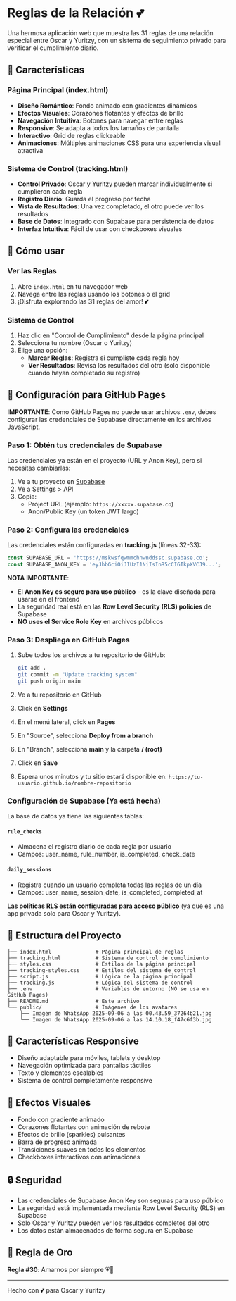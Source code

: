# Reglas de la Relación 💕

Una hermosa aplicación web que muestra las 31 reglas de una relación especial entre Oscar y Yuritzy, con un sistema de seguimiento privado para verificar el cumplimiento diario.

## 🌟 Características

### Página Principal (index.html)
- **Diseño Romántico**: Fondo animado con gradientes dinámicos
- **Efectos Visuales**: Corazones flotantes y efectos de brillo
- **Navegación Intuitiva**: Botones para navegar entre reglas
- **Responsive**: Se adapta a todos los tamaños de pantalla
- **Interactivo**: Grid de reglas clickeable
- **Animaciones**: Múltiples animaciones CSS para una experiencia visual atractiva

### Sistema de Control (tracking.html)
- **Control Privado**: Oscar y Yuritzy pueden marcar individualmente si cumplieron cada regla
- **Registro Diario**: Guarda el progreso por fecha
- **Vista de Resultados**: Una vez completado, el otro puede ver los resultados
- **Base de Datos**: Integrado con Supabase para persistencia de datos
- **Interfaz Intuitiva**: Fácil de usar con checkboxes visuales

## 🚀 Cómo usar

### Ver las Reglas
1. Abre `index.html` en tu navegador web
2. Navega entre las reglas usando los botones o el grid
3. ¡Disfruta explorando las 31 reglas del amor! 💕

### Sistema de Control
1. Haz clic en "Control de Cumplimiento" desde la página principal
2. Selecciona tu nombre (Oscar o Yuritzy)
3. Elige una opción:
   - **Marcar Reglas**: Registra si cumpliste cada regla hoy
   - **Ver Resultados**: Revisa los resultados del otro (solo disponible cuando hayan completado su registro)

## 🔧 Configuración para GitHub Pages

**IMPORTANTE**: Como GitHub Pages no puede usar archivos `.env`, debes configurar las credenciales de Supabase directamente en los archivos JavaScript.

### Paso 1: Obtén tus credenciales de Supabase
Las credenciales ya están en el proyecto (URL y Anon Key), pero si necesitas cambiarlas:

1. Ve a tu proyecto en [Supabase](https://supabase.com)
2. Ve a Settings > API
3. Copia:
   - Project URL (ejemplo: `https://xxxxx.supabase.co`)
   - Anon/Public Key (un token JWT largo)

### Paso 2: Configura las credenciales

Las credenciales están configuradas en **tracking.js** (líneas 32-33):

```javascript
const SUPABASE_URL = 'https://mskwsfqwmmchnwnddssc.supabase.co';
const SUPABASE_ANON_KEY = 'eyJhbGciOiJIUzI1NiIsInR5cCI6IkpXVCJ9...';
```

**NOTA IMPORTANTE**:
- El **Anon Key es seguro para uso público** - es la clave diseñada para usarse en el frontend
- La seguridad real está en las **Row Level Security (RLS) policies** de Supabase
- **NO uses el Service Role Key** en archivos públicos

### Paso 3: Despliega en GitHub Pages

1. Sube todos los archivos a tu repositorio de GitHub:
   ```bash
   git add .
   git commit -m "Update tracking system"
   git push origin main
   ```

2. Ve a tu repositorio en GitHub
3. Click en **Settings**
4. En el menú lateral, click en **Pages**
5. En "Source", selecciona **Deploy from a branch**
6. En "Branch", selecciona **main** y la carpeta **/ (root)**
7. Click en **Save**
8. Espera unos minutos y tu sitio estará disponible en: `https://tu-usuario.github.io/nombre-repositorio`

### Configuración de Supabase (Ya está hecha)

La base de datos ya tiene las siguientes tablas:

#### `rule_checks`
- Almacena el registro diario de cada regla por usuario
- Campos: user_name, rule_number, is_completed, check_date

#### `daily_sessions`
- Registra cuando un usuario completa todas las reglas de un día
- Campos: user_name, session_date, is_completed, completed_at

**Las políticas RLS están configuradas para acceso público** (ya que es una app privada solo para Oscar y Yuritzy).

## 📂 Estructura del Proyecto

```
├── index.html              # Página principal de reglas
├── tracking.html           # Sistema de control de cumplimiento
├── styles.css              # Estilos de la página principal
├── tracking-styles.css     # Estilos del sistema de control
├── script.js               # Lógica de la página principal
├── tracking.js             # Lógica del sistema de control
├── .env                    # Variables de entorno (NO se usa en GitHub Pages)
├── README.md               # Este archivo
└── public/                 # Imágenes de los avatares
    ├── Imagen de WhatsApp 2025-09-06 a las 00.43.59_37264b21.jpg
    └── Imagen de WhatsApp 2025-09-06 a las 14.10.18_f47c6f3b.jpg
```

## 📱 Características Responsive

- Diseño adaptable para móviles, tablets y desktop
- Navegación optimizada para pantallas táctiles
- Texto y elementos escalables
- Sistema de control completamente responsive

## 🎨 Efectos Visuales

- Fondo con gradiente animado
- Corazones flotantes con animación de rebote
- Efectos de brillo (sparkles) pulsantes
- Barra de progreso animada
- Transiciones suaves en todos los elementos
- Checkboxes interactivos con animaciones

## 🔒 Seguridad

- Las credenciales de Supabase Anon Key son seguras para uso público
- La seguridad está implementada mediante Row Level Security (RLS) en Supabase
- Solo Oscar y Yuritzy pueden ver los resultados completos del otro
- Los datos están almacenados de forma segura en Supabase

## 💝 Regla de Oro

**Regla #30**: Amarnos por siempre 💗🤍

---

Hecho con 💕 para Oscar y Yuritzy